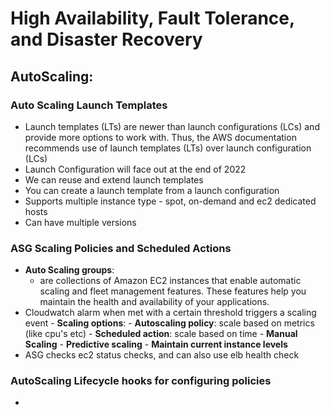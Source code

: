 # High Availability, Fault Tolerance, and Disaster Recovery

## AutoScaling:
### Auto Scaling Launch Templates
- Launch templates (LTs) are newer than launch configurations (LCs) and 
  provide more options to work with. Thus, the AWS documentation recommends 
  use of launch templates (LTs) over launch configuration (LCs)
- Launch Configuration will face out at the end of 2022
- We can reuse and extend launch templates
- You can create a launch template from a launch configuration
- Supports multiple instance type - spot, on-demand and ec2 dedicated hosts
- Can have multiple versions

### ASG Scaling Policies and Scheduled Actions
- __Auto Scaling groups__:
  - are collections of Amazon EC2 instances that enable automatic scaling and fleet management features.
    These features help you maintain the health and availability of your applications.
- Cloudwatch alarm when met with a certain threshold triggers a scaling event
      - __Scaling options__:
        - __Autoscaling policy__: scale based on metrics (like cpu's etc)
        - __Scheduled action__: scale based on time
        - __Manual Scaling__
        - __Predictive scaling__
        - __Maintain current instance levels__
- ASG checks ec2 status checks, and can also use elb health check

### AutoScaling Lifecycle hooks for configuring policies
- 






